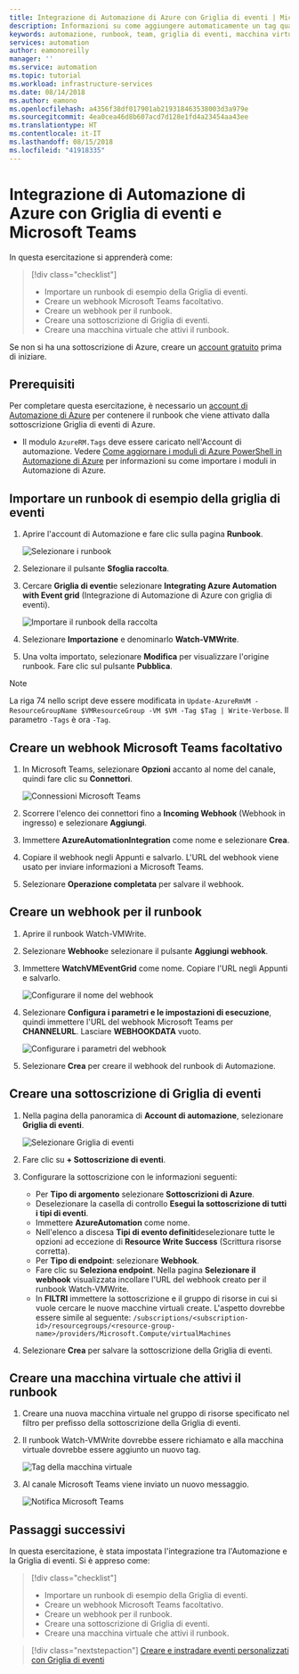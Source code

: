 ```yaml
---
title: Integrazione di Automazione di Azure con Griglia di eventi | Microsoft Docs
description: Informazioni su come aggiungere automaticamente un tag quando viene creata una nuova macchina virtuale e inviare una notifica a Microsoft Teams.
keywords: automazione, runbook, team, griglia di eventi, macchina virtuale, VM
services: automation
author: eamonoreilly
manager: ''
ms.service: automation
ms.topic: tutorial
ms.workload: infrastructure-services
ms.date: 08/14/2018
ms.author: eamono
ms.openlocfilehash: a4356f38df017901ab219318463538003d3a979e
ms.sourcegitcommit: 4ea0cea46d8b607acd7d128e1fd4a23454aa43ee
ms.translationtype: HT
ms.contentlocale: it-IT
ms.lasthandoff: 08/15/2018
ms.locfileid: "41918335"
---
```

# <a name="integrate-azure-automation-with-event-grid-and-microsoft-teams"></a>Integrazione di Automazione di Azure con Griglia di eventi e Microsoft Teams

In questa esercitazione si apprenderà come:

> [!div class="checklist"]
> * Importare un runbook di esempio della Griglia di eventi.
> * Creare un webhook Microsoft Teams facoltativo.
> * Creare un webhook per il runbook.
> * Creare una sottoscrizione di Griglia di eventi.
> * Creare una macchina virtuale che attivi il runbook.

Se non si ha una sottoscrizione di Azure, creare un [account gratuito](https://azure.microsoft.com/free/?WT.mc_id=A261C142F) prima di iniziare.

## <a name="prerequisites"></a>Prerequisiti

Per completare questa esercitazione, è necessario un [account di Automazione di Azure](../automation/automation-offering-get-started.md) per contenere il runbook che viene attivato dalla sottoscrizione Griglia di eventi di Azure.

* Il modulo `AzureRM.Tags` deve essere caricato nell'Account di automazione. Vedere [Come aggiornare i moduli di Azure PowerShell in Automazione di Azure](../automation/automation-update-azure-modules.md) per informazioni su come importare i moduli in Automazione di Azure.

## <a name="import-an-event-grid-sample-runbook"></a>Importare un runbook di esempio della griglia di eventi

1. Aprire l'account di Automazione e fare clic sulla pagina **Runbook**.

   ![Selezionare i runbook](./media/ensure-tags-exists-on-new-virtual-machines/select-runbooks.png)

2. Selezionare il pulsante **Sfoglia raccolta**.

3. Cercare **Griglia di eventi**e selezionare **Integrating Azure Automation with Event grid** (Integrazione di Automazione di Azure con griglia di eventi).

    ![Importare il runbook della raccolta](media/ensure-tags-exists-on-new-virtual-machines/gallery-event-grid.png)

4. Selezionare **Importazione** e denominarlo **Watch-VMWrite**.

5. Una volta importato, selezionare **Modifica** per visualizzare l'origine runbook. Fare clic sul pulsante **Pubblica**.

> [!NOTE]
> La riga 74 nello script deve essere modificata in `Update-AzureRmVM -ResourceGroupName $VMResourceGroup -VM $VM -Tag $Tag | Write-Verbose`. Il parametro `-Tags` è ora `-Tag`.

## <a name="create-an-optional-microsoft-teams-webhook"></a>Creare un webhook Microsoft Teams facoltativo

1. In Microsoft Teams, selezionare **Opzioni** accanto al nome del canale, quindi fare clic su **Connettori**.

    ![Connessioni Microsoft Teams](media/ensure-tags-exists-on-new-virtual-machines/teams-webhook.png)

2. Scorrere l'elenco dei connettori fino a **Incoming Webhook** (Webhook in ingresso) e selezionare **Aggiungi**.

3. Immettere **AzureAutomationIntegration** come nome e selezionare **Crea**.

4. Copiare il webhook negli Appunti e salvarlo. L'URL del webhook viene usato per inviare informazioni a Microsoft Teams.

5. Selezionare **Operazione completata** per salvare il webhook.

## <a name="create-a-webhook-for-the-runbook"></a>Creare un webhook per il runbook

1. Aprire il runbook Watch-VMWrite.

2. Selezionare **Webhook**e selezionare il pulsante **Aggiungi webhook**.

3. Immettere **WatchVMEventGrid** come nome. Copiare l'URL negli Appunti e salvarlo.

    ![Configurare il nome del webhook](media/ensure-tags-exists-on-new-virtual-machines/copy-url.png)

4. Selezionare **Configura i parametri e le impostazioni di esecuzione**, quindi immettere l'URL del webhook Microsoft Teams per **CHANNELURL**. Lasciare **WEBHOOKDATA** vuoto.

    ![Configurare i parametri del webhook](media/ensure-tags-exists-on-new-virtual-machines/configure-webhook-parameters.png)

5. Selezionare **Crea** per creare il webhook del runbook di Automazione.

## <a name="create-an-event-grid-subscription"></a>Creare una sottoscrizione di Griglia di eventi

1. Nella pagina della panoramica di **Account di automazione**, selezionare **Griglia di eventi**.

    ![Selezionare Griglia di eventi](media/ensure-tags-exists-on-new-virtual-machines/select-event-grid.png)

2. Fare clic su **+ Sottoscrizione di eventi**.

3. Configurare la sottoscrizione con le informazioni seguenti:

   * Per **Tipo di argomento** selezionare **Sottoscrizioni di Azure**.
   * Deselezionare la casella di controllo **Esegui la sottoscrizione di tutti i tipi di eventi**.
   * Immettere **AzureAutomation** come nome.
   * Nell'elenco a discesa **Tipi di evento definiti**deselezionare tutte le opzioni ad eccezione di **Resource Write Success** (Scrittura risorse corretta).
   * Per **Tipo di endpoint**: selezionare **Webhook**.
   * Fare clic su **Seleziona endpoint**. Nella pagina **Selezionare il webhook** visualizzata incollare l'URL del webhook creato per il runbook Watch-VMWrite.
   * In **FILTRI** immettere la sottoscrizione e il gruppo di risorse in cui si vuole cercare le nuove macchine virtuali create. L'aspetto dovrebbe essere simile al seguente: `/subscriptions/<subscription-id>/resourcegroups/<resource-group-name>/providers/Microsoft.Compute/virtualMachines`

4. Selezionare **Crea** per salvare la sottoscrizione della Griglia di eventi.

## <a name="create-a-vm-that-triggers-the-runbook"></a>Creare una macchina virtuale che attivi il runbook

1. Creare una nuova macchina virtuale nel gruppo di risorse specificato nel filtro per prefisso della sottoscrizione della Griglia di eventi.

2. Il runbook Watch-VMWrite dovrebbe essere richiamato e alla macchina virtuale dovrebbe essere aggiunto un nuovo tag.

    ![Tag della macchina virtuale](media/ensure-tags-exists-on-new-virtual-machines/vm-tag.png)

3. Al canale Microsoft Teams viene inviato un nuovo messaggio.

    ![Notifica Microsoft Teams](media/ensure-tags-exists-on-new-virtual-machines/teams-vm-message.png)

## <a name="next-steps"></a>Passaggi successivi

In questa esercitazione, è stata impostata l'integrazione tra l'Automazione e la Griglia di eventi. Si è appreso come:

> [!div class="checklist"]
> * Importare un runbook di esempio della Griglia di eventi.
> * Creare un webhook Microsoft Teams facoltativo.
> * Creare un webhook per il runbook.
> * Creare una sottoscrizione di Griglia di eventi.
> * Creare una macchina virtuale che attivi il runbook.

> [!div class="nextstepaction"]
> [Creare e instradare eventi personalizzati con Griglia di eventi](../event-grid/custom-event-quickstart.md)
